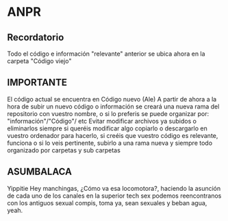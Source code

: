 # ANPR

## Recordatorio
  Todo el código e información "relevante" anterior se ubica ahora en la carpeta "Código viejo"
## IMPORTANTE
  El código actual se encuentra en Código nuevo (Ale)
  A partir de ahora a la hora de subir un nuevo código o información se creará una nueva rama del repositorio con vuestro nombre, o si lo preferis se puede organizar por: "información"/"Código"/ etc
  Evitar modificar archivos ya subidos o eliminarlos siempre si queréis modificar algo copiarlo o descargarlo en vuestro ordenador para hacerlo, si creéis que vuestro código es relevante, funciona o si lo veis pertinente, subirlo a una rama nueva y siempre todo organizado por carpetas y sub carpetas
## ASUMBALACA
  Yippitie Hey manchingas, ¿Cómo va esa locomotora?, haciendo la asunción de cada uno de los canales en la superior tech sex podemos reencontranos con los antiguos sexual compis, toma ya, sean sexuales y beban agua, yeah.

